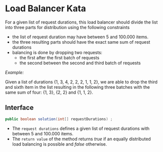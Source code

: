 # Load Balancer Kata

For a given list of request durations, this load balancer should divide the list into three parts for distribution
using the following constraints

* the list of request duration may have between 5 and 100.000 items.
* the three resulting parts should have the exact same sum of request durations
* balancing is done by dropping two requests:
  * the first after the first batch of requests
  * the second between the second and third batch of requests 
  
*Example:*

Given a list of durations {1, 3, 4, 2, 2, 2, 1, 1, 2}, we are able to drop the third and sixth item in the list 
resulting in the following three batches with the same sum of four: {1, 3}, {2, 2} and {1, 1, 2}.

## Interface

```java
public boolean solution(int[] requestDurations) ;
```

* The `request durations` defines a given list of request durations with between 5 and 100.000 items.
* The `return value` of the method returns _true_ if an equally distributed load balancing is possible and _false_ otherwise.